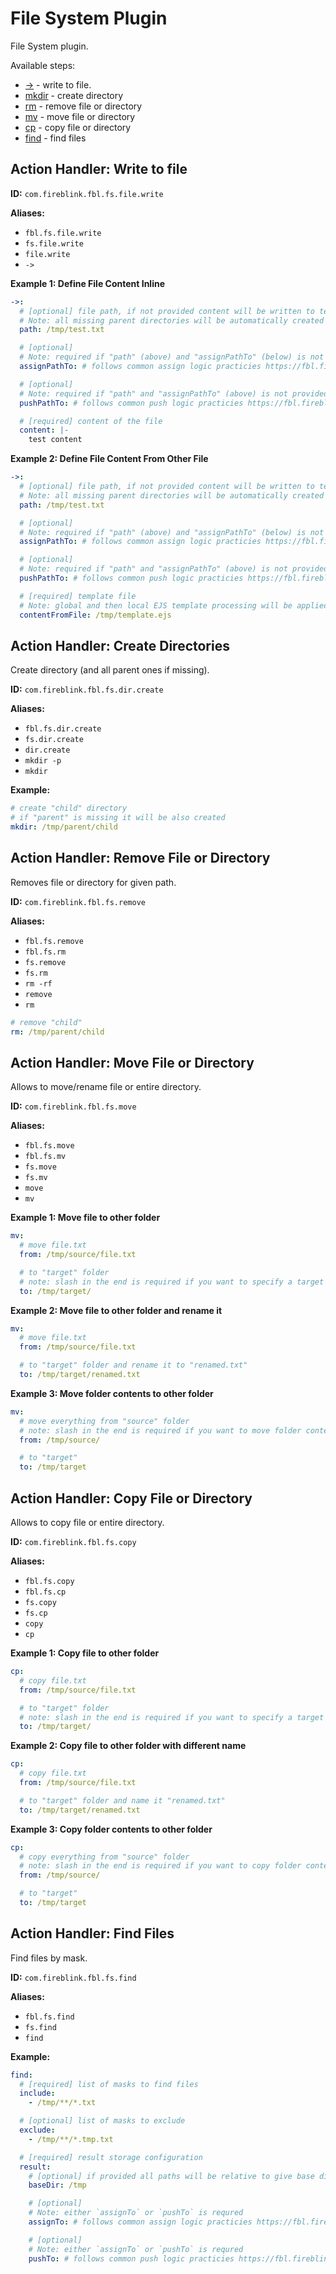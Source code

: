 # File System Plugin

File System plugin.

Available steps:

- [->](fs.md#action-handler-write-to-file) - write to file.
- [mkdir](fs.md#action-handler-create-directories) - create directory
- [rm](fs.md#action-handler-remove-file-or-directory) - remove file or directory
- [mv](fs.md#action-handler-move-file-or-directory) - move file or directory
- [cp](fs.md#action-handler-copy-file-or-directory) - copy file or directory
- [find](fs.md#action-handler-find-files) - find files

## Action Handler: Write to file

**ID:** `com.fireblink.fbl.fs.file.write`

**Aliases:**

- `fbl.fs.file.write`
- `fs.file.write`
- `file.write`
- `->`

**Example 1: Define File Content Inline**

```yaml
->:
  # [optional] file path, if not provided content will be written to temporary location directory.
  # Note: all missing parent directories will be automatically created
  path: /tmp/test.txt

  # [optional]
  # Note: required if "path" (above) and "assignPathTo" (below) is not provided.
  assignPathTo: # follows common assign logic practicies https://fbl.fireblink.com/plugins/common#assign-to

  # [optional]
  # Note: required if "path" and "assignPathTo" (above) is not provided
  pushPathTo: # follows common push logic practicies https://fbl.fireblink.com/plugins/common#push-to

  # [required] content of the file
  content: |-
    test content
```

**Example 2: Define File Content From Other File**

```yaml
->:
  # [optional] file path, if not provided content will be written to temporary location directory.
  # Note: all missing parent directories will be automatically created
  path: /tmp/test.txt

  # [optional]
  # Note: required if "path" (above) and "assignPathTo" (below) is not provided.
  assignPathTo: # follows common assign logic practicies https://fbl.fireblink.com/plugins/common#push-to

  # [optional]
  # Note: required if "path" and "assignPathTo" (above) is not provided
  pushPathTo: # follows common push logic practicies https://fbl.fireblink.com/plugins/common#push-to

  # [required] template file
  # Note: global and then local EJS template processing will be applied to the template before writing
  contentFromFile: /tmp/template.ejs
```

## Action Handler: Create Directories

Create directory \(and all parent ones if missing\).

**ID:** `com.fireblink.fbl.fs.dir.create`

**Aliases:**

- `fbl.fs.dir.create`
- `fs.dir.create`
- `dir.create`
- `mkdir -p`
- `mkdir`

**Example:**

```yaml
# create "child" directory
# if "parent" is missing it will be also created
mkdir: /tmp/parent/child
```

## Action Handler: Remove File or Directory

Removes file or directory for given path.

**ID:** `com.fireblink.fbl.fs.remove`

**Aliases:**

- `fbl.fs.remove`
- `fbl.fs.rm`
- `fs.remove`
- `fs.rm`
- `rm -rf`
- `remove`
- `rm`

```yaml
# remove "child"
rm: /tmp/parent/child
```

## Action Handler: Move File or Directory

Allows to move/rename file or entire directory.

**ID:** `com.fireblink.fbl.fs.move`

**Aliases:**

- `fbl.fs.move`
- `fbl.fs.mv`
- `fs.move`
- `fs.mv`
- `move`
- `mv`

**Example 1: Move file to other folder**

```yaml
mv:
  # move file.txt
  from: /tmp/source/file.txt

  # to "target" folder
  # note: slash in the end is required if you want to specify a target folder
  to: /tmp/target/
```

**Example 2: Move file to other folder and rename it**

```yaml
mv:
  # move file.txt
  from: /tmp/source/file.txt

  # to "target" folder and rename it to "renamed.txt"
  to: /tmp/target/renamed.txt
```

**Example 3: Move folder contents to other folder**

```yaml
mv:
  # move everything from "source" folder
  # note: slash in the end is required if you want to move folder contents rather then the folder itself
  from: /tmp/source/

  # to "target"
  to: /tmp/target
```

## Action Handler: Copy File or Directory

Allows to copy file or entire directory.

**ID:** `com.fireblink.fbl.fs.copy`

**Aliases:**

- `fbl.fs.copy`
- `fbl.fs.cp`
- `fs.copy`
- `fs.cp`
- `copy`
- `cp`

**Example 1: Copy file to other folder**

```yaml
cp:
  # copy file.txt
  from: /tmp/source/file.txt

  # to "target" folder
  # note: slash in the end is required if you want to specify a target folder
  to: /tmp/target/
```

**Example 2: Copy file to other folder with different name**

```yaml
cp:
  # copy file.txt
  from: /tmp/source/file.txt

  # to "target" folder and name it "renamed.txt"
  to: /tmp/target/renamed.txt
```

**Example 3: Copy folder contents to other folder**

```yaml
cp:
  # copy everything from "source" folder
  # note: slash in the end is required if you want to copy folder contents rather then the folder itself
  from: /tmp/source/

  # to "target"
  to: /tmp/target
```

## Action Handler: Find Files

Find files by mask.

**ID:** `com.fireblink.fbl.fs.find`

**Aliases:**

- `fbl.fs.find`
- `fs.find`
- `find`

**Example:**

```yaml
find:
  # [required] list of masks to find files
  include:
    - /tmp/**/*.txt

  # [optional] list of masks to exclude
  exclude:
    - /tmp/**/*.tmp.txt

  # [required] result storage configuration
  result:
    # [optional] if provided all paths will be relative to give base directory
    baseDir: /tmp

    # [optional]
    # Note: either `assignTo` or `pushTo` is requred
    assignTo: # follows common assign logic practicies https://fbl.fireblink.com/plugins/common#push-to

    # [optional]
    # Note: either `assignTo` or `pushTo` is requred
    pushTo: # follows common push logic practicies https://fbl.fireblink.com/plugins/common#push-to
```
